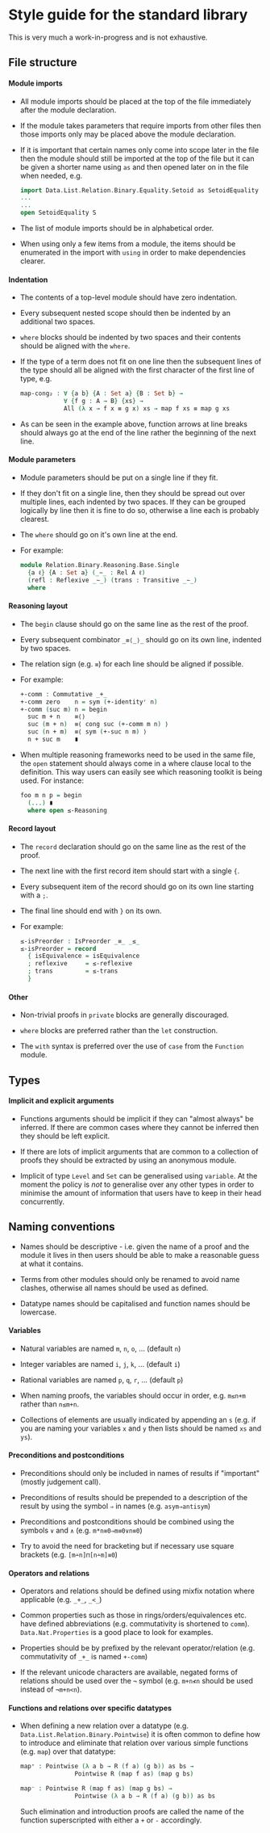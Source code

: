Style guide for the standard library
====================================

This is very much a work-in-progress and is not exhaustive.

## File structure

#### Module imports

* All module imports should be placed at the top of the file immediately
  after the module declaration.

* If the module takes parameters that require imports from other files
  then those imports only may be placed above the module declaration.

* If it is important that certain names only come into scope later in
  the file then the module should still be imported at the top of the
  file but it can be given a shorter name using `as` and then opened
  later on in the file when needed, e.g.
  ```agda
  import Data.List.Relation.Binary.Equality.Setoid as SetoidEquality
  ...
  ...
  open SetoidEquality S
  ```

* The list of module imports should be in alphabetical order.

* When using only a few items from a module, the items should be
  enumerated in the import with `using` in order to make dependencies
  clearer.

#### Indentation

* The contents of a top-level module should have zero indentation.

* Every subsequent nested scope should then be indented by an additional
  two spaces.

* `where` blocks should be indented by two spaces and their contents
  should be aligned with the `where`.

* If the type of a term does not fit on one line then the subsequent
  lines of the type should all be aligned with the first character
  of the first line of type, e.g.
  ```agda
  map-cong₂ : ∀ {a b} {A : Set a} {B : Set b} →
              ∀ {f g : A → B} {xs} →
              All (λ x → f x ≡ g x) xs → map f xs ≡ map g xs
  ```

* As can be seen in the example above, function arrows at line breaks
  should  always go at the end of the line rather the beginning of the
  next line.

#### Module parameters

* Module parameters should be put on a single line if they fit.

* If they don't fit on a single line, then they should be spread out
  over multiple lines, each indented by two spaces. If they can be
  grouped logically by line then it is fine to do so, otherwise a line
  each is probably clearest.

* The `where` should go on it's own line at the end.

* For example:
  ```agda
  module Relation.Binary.Reasoning.Base.Single
    {a ℓ} {A : Set a} (_∼_ : Rel A ℓ)
    (refl : Reflexive _∼_) (trans : Transitive _∼_)
    where
  ```

#### Reasoning layout

* The `begin` clause should go on the same line as the rest of the proof.

* Every subsequent combinator `_≡⟨_⟩_` should go on its own line,
  indented by two spaces.

* The relation sign (e.g. `≡`) for each line should be aligned if possible.

* For example:
  ```agda
  +-comm : Commutative _+_
  +-comm zero    n = sym (+-identityʳ n)
  +-comm (suc m) n = begin
    suc m + n    ≡⟨⟩
    suc (m + n)  ≡⟨ cong suc (+-comm m n) ⟩
    suc (n + m)  ≡⟨ sym (+-suc n m) ⟩
    n + suc m    ∎
  ```

* When multiple reasoning frameworks need to be used in the same file, the
  `open` statement should always come in a where clause local to the
  definition. This way users can easily see which reasoning toolkit is
  being used. For instance:
  ```agda
  foo m n p = begin
    (...) ∎
    where open ≤-Reasoning
  ```

#### Record layout

* The `record` declaration should go on the same line as the rest of the proof.

* The next line with the first record item should start with a single `{`.

* Every subsequent item of the record should go on its own line starting with
  a `;`.

* The final line should end with `}` on its own.

* For example:
  ```agda
  ≤-isPreorder : IsPreorder _≡_ _≤_
  ≤-isPreorder = record
    { isEquivalence = isEquivalence
    ; reflexive     = ≤-reflexive
    ; trans         = ≤-trans
    }
  ```

#### Other

* Non-trivial proofs in `private` blocks are generally discouraged.

* `where` blocks are preferred rather than the `let` construction.

* The `with` syntax is preferred over the use of `case` from the `Function`
  module.

## Types

#### Implicit and explicit arguments

* Functions arguments should be implicit if they can "almost always"
  be inferred. If there are common cases where they cannot be inferred
  then they should be left explicit.

* If there are lots of implicit arguments that are common to a collection
  of proofs they should be extracted by using an anonymous module.

* Implicit of type `Level` and `Set` can be generalised using `variable`.
  At the moment the policy is *not* to generalise over any other types in
  order to minimise the amount of information that users have to keep in
  their head concurrently.

## Naming conventions

* Names should be descriptive - i.e. given the name of a proof and the
  module it lives in then users should be able to make a reasonable
  guess at what it contains.

* Terms from other modules should only be renamed to avoid name clashes,
  otherwise all names should be used as defined.

* Datatype names should be capitalised and function names should be
  lowercase.

#### Variables

* Natural variables are named `m`, `n`, `o`, ... (default `n`)

* Integer variables are named `i`, `j`, `k`, ... (default `i`)

* Rational variables are named `p`, `q`, `r`, ... (default `p`)

* When naming proofs, the variables should occur in order, e.g.
  `m≤n+m` rather than `n≤m+n`.

* Collections of elements are usually indicated by appending an `s`
  (e.g. if you are naming your variables `x` and `y` then lists
  should be named `xs` and `ys`).


#### Preconditions and postconditions

* Preconditions should only be included in names of results if
  "important" (mostly judgement call).

* Preconditions of results should be prepended to a description
  of the result by using the symbol `⇒` in names (e.g. `asym⇒antisym`)

* Preconditions and postconditions should be combined using the symbols
  `∨` and `∧` (e.g. `m*n≡0⇒m≡0∨n≡0`)

* Try to avoid the need for bracketing but if necessary use square
  brackets (e.g. `[m∸n]⊓[n∸m]≡0`)

#### Operators and relations

* Operators and relations should be defined using mixfix notation where
  applicable (e.g. `_+_`, `_<_`)

* Common properties such as those in rings/orders/equivalences etc.
  have defined abbreviations (e.g. commutativity is shortened to `comm`).
  `Data.Nat.Properties` is a good place to look for examples.

* Properties should be by prefixed by the relevant operator/relation
  (e.g. commutativity of `_+_` is named `+-comm`)

* If the relevant unicode characters are available, negated forms of
  relations should be used over the `¬` symbol (e.g. `m+n≮n` should be
  used instead of `¬m+n<n`).

#### Functions and relations over specific datatypes

* When defining a new relation over a datatype
  (e.g. `Data.List.Relation.Binary.Pointwise`)
  it is often common to define how to introduce and eliminate that
  relation over various simple functions (e.g. `map`) over that datatype:
  ```agda
  map⁺ : Pointwise (λ a b → R (f a) (g b)) as bs →
                 Pointwise R (map f as) (map g bs)

  map⁻ : Pointwise R (map f as) (map g bs) →
                 Pointwise (λ a b → R (f a) (g b)) as bs
  ```
  Such elimination and introduction proofs are called the name of the
  function superscripted with either a `+` or `-` accordingly.
